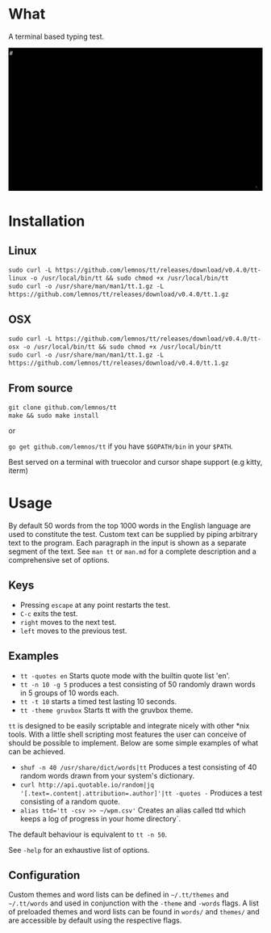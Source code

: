 # What

A terminal based typing test.

![](demo.gif)

# Installation

## Linux

```
sudo curl -L https://github.com/lemnos/tt/releases/download/v0.4.0/tt-linux -o /usr/local/bin/tt && sudo chmod +x /usr/local/bin/tt
sudo curl -o /usr/share/man/man1/tt.1.gz -L https://github.com/lemnos/tt/releases/download/v0.4.0/tt.1.gz
```

## OSX

```
sudo curl -L https://github.com/lemnos/tt/releases/download/v0.4.0/tt-osx -o /usr/local/bin/tt && sudo chmod +x /usr/local/bin/tt
sudo curl -o /usr/share/man/man1/tt.1.gz -L https://github.com/lemnos/tt/releases/download/v0.4.0/tt.1.gz
```

## From source

```
git clone github.com/lemnos/tt
make && sudo make install
```

or

`go get github.com/lemnos/tt` if you have `$GOPATH/bin` in your `$PATH`.

Best served on a terminal with truecolor and cursor shape support (e.g kitty, iterm)

# Usage

By default 50 words from the top 1000 words in the English language are used to
constitute the test. Custom text can be supplied by piping arbitrary text to the
program. Each paragraph in the input is shown as a separate segment of the text.
See `man tt` or `man.md` for a complete description and a comprehensive set of
options.

## Keys

- Pressing `escape` at any point restarts the test.
- `C-c` exits the test.
- `right` moves to the next test.
- `left` moves to the previous test.

## Examples

 - `tt -quotes en` Starts quote mode with the builtin quote list 'en'.
 - `tt -n 10 -g 5` produces a test consisting of 50 randomly drawn words in 5 groups of 10 words each.
 - `tt -t 10` starts a timed test lasting 10 seconds.
 - `tt -theme gruvbox` Starts tt with the gruvbox theme.

`tt` is designed to be easily scriptable and integrate nicely with
other *nix tools. With a little shell scripting most features the user can
conceive of should be possible to implement. Below are some simple examples of
what can be achieved.

 - `shuf -n 40 /usr/share/dict/words|tt`  Produces a test consisting of 40 random words drawn from your system's dictionary.
 - `curl http://api.quotable.io/random|jq '[.text=.content|.attribution=.author]'|tt -quotes -` Produces a test consisting of a random quote.
 - `alias ttd='tt -csv >> ~/wpm.csv'` Creates an alias called ttd which keeps a log of progress in your home directory`.

The default behaviour is equivalent to `tt -n 50`.

See `-help` for an exhaustive list of options.

## Configuration

Custom themes and word lists can be defined in `~/.tt/themes` and `~/.tt/words`
and used in conjunction with the `-theme` and `-words` flags. A list of
preloaded themes and word lists can be found in `words/` and `themes/` and are
accessible by default using the respective flags.
